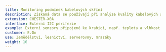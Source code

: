 ```yaml
---
title: Monitoring podmínek kabelových skříní
description: Získaná data se používají při analýze kvality kabelových skříní - propustnost vlhkosti. Cílem je&nbsp;snížení nákladů výběrem skříní s&nbsp;nejlepším poměrem cena/kvalita.
extension: CHESTER-X0A
interface: Externí I2C periferie
example: Externí senzory připojené ke krabici, např. teplota a vlhkost
customer: E.On
use: Zemědělství, lesnictví, serverovny, mrazáky
weight: 10
---
```

